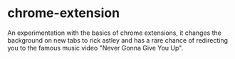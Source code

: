 # chrome-extension
An experimentation with the basics of chrome extensions, it changes the background on new tabs to rick astley and has a rare chance of redirecting you to the famous music video "Never Gonna Give You Up".
